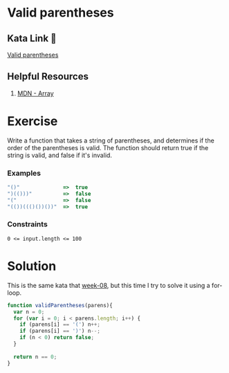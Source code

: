 # Valid parentheses

## Kata Link 🥋

[Valid parentheses](https://www.codewars.com/kata/52774a314c2333f0a7000688/train/javascript)

## Helpful Resources

1. [MDN - Array](https://developer.mozilla.org/en-US/docs/Web/JavaScript/Reference/Global_Objects/Array)

# Exercise
Write a function that takes a string of parentheses, and determines if the order of the parentheses is valid. The function should return true if the string is valid, and false if it's invalid.
### Examples
```js
"()"              =>  true
")(()))"          =>  false
"("               =>  false
"(())((()())())"  =>  true
```
### Constraints

`0 <= input.length <= 100`


# Solution
This is the same kata that [week-08](../../week-08/challenges/e11.md), but this time I try to solve it using a for-loop.

```js
function validParentheses(parens){
  var n = 0;
  for (var i = 0; i < parens.length; i++) {
    if (parens[i] == '(') n++;
    if (parens[i] == ')') n--;
    if (n < 0) return false;
  }
  
  return n == 0;
}
```